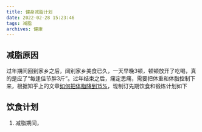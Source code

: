 ```yaml
---
title: 健身减脂计划
date: 2022-02-28 15:23:46
tags: 减脂
archives: 健康
---
```


## 减脂原因
过年期间回到家乡之后，阔别家乡美食已久，一天早晚3顿，顿顿放开了吃喝，真的是应了“每逢佳节胖3斤”。过年结束之后，痛定思痛，需要把体重和体脂控制下来，根据知乎上的文章[如何把体脂降到15%](https://www.zhihu.com/collection/84261833)，现制订先期饮食和锻炼计划如下

## 饮食计划
1. 减脂期间，